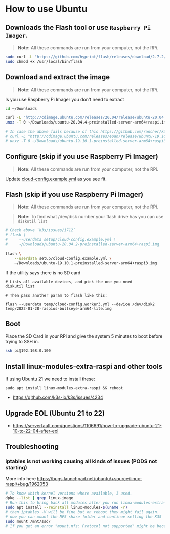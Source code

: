 # How to use Ubuntu

## Downloads the Flash tool or use `Raspberry Pi Imager`.

> **Note:** All these commands are run from your computer, not the RPi.

```bash
sudo curl -L "https://github.com/hypriot/flash/releases/download/2.7.2/flash" -o /usr/local/bin/flash
sudo chmod +x /usr/local/bin/flash
```

## Download and extract the image

> **Note:** All these commands are run from your computer, not the RPi.

Is you use Raspberry Pi Imager you don't need to extract

```bash
cd ~/Downloads

curl -L "http://cdimage.ubuntu.com/releases/20.04/release/ubuntu-20.04.4-preinstalled-server-arm64+raspi.img.xz" -o ubuntu-20.04.4-preinstalled-server-arm64+raspi.img.xz
unxz -T 0 ~/Downloads/ubuntu-20.04.4-preinstalled-server-arm64+raspi.img.xz

# In case the above fails because of this https://github.com/rancher/k3s/issues/1712
# curl -L "http://cdimage.ubuntu.com/releases/eoan/release/ubuntu-19.10.1-preinstalled-server-arm64+raspi3.img.xz" -o ubuntu-19.10.1-preinstalled-server-arm64+raspi3.img.xz
# unxz -T 0 ~/Downloads/ubuntu-19.10.1-preinstalled-server-arm64+raspi3.img.xz
```

## Configure (skip if you use Raspberry Pi Imager)

> **Note:** All these commands are run from your computer, not the RPi.

Update [cloud-config.example.yml](../setup/cloud-config.example.yml) as you see fit.

## Flash (skip if you use Raspberry Pi Imager)

> **Note:** All these commands are run from your computer, not the RPi.

> **Note:** To find what /dev/disk number your flash drive has you can use `diskutil list`

```bash
# Check above `k3s/issues/1712`
# flash \
#     --userdata setup/cloud-config.example.yml \
#     ~/Downloads/ubuntu-20.04.2-preinstalled-server-arm64+raspi.img

flash \
    --userdata setup/cloud-config.example.yml \
    ~/Downloads/ubuntu-19.10.1-preinstalled-server-arm64+raspi3.img
```

If the utility says there is no SD card

```
# Lists all available devices, and pick the one you need
diskutil list

# Then pass another param to flash like this:

flash --userdata temp/cloud-config.worker3.yml --device /dev/disk2  temp/2022-01-28-raspios-bullseye-arm64-lite.img
```

## Boot

Place the SD Card in your RPi and give the system 5 minutes to boot before trying to SSH in.

```bash
ssh pi@192.168.0.100
```

## Install linux-modules-extra-raspi and other tools

If using Ubuntu 21 we need to install these:

```shell
sudo apt install linux-modules-extra-raspi && reboot
```

- https://github.com/k3s-io/k3s/issues/4234

## Upgrade EOL (Ubuntu 21 to 22)

- https://serverfault.com/questions/1106691/how-to-upgrade-ubuntu-21-10-to-22-04-after-eol

## Troubleshooting

### iptables is not working causing all kinds of issues (PODS not starting)

More info here https://bugs.launchpad.net/ubuntu/+source/linux-raspi/+bug/1962053

```bash
# To know which kernel versions where available, I used.
dpkg --list | grep linux-image
# Run this to bring back all modules after you run linux-modules-extra-raspi above and ansible
sudo apt install --reinstall linux-modules-$(uname -r)
# then iptables -V will be fine but on reboot they might fail again.
# now you can mount the NFS share folder and continue setting the K3S
sudo mount /mnt/ssd/
# If you get an error "mount.nfs: Protocol not supported" might be because the drive is already mounted.
```
